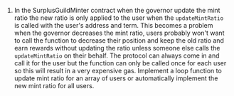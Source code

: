 1.   In the SurplusGuildMinter contract when the governor update the mint ratio the new ratio is only applied to the user when the ``` updateMintRatio ``` is called with the user's address and term. This becomes a problem when the governor decreases the mint ratio, users probably won't want to call the function to decrease their position and keep the old ratio and earn rewards without updating the ratio unless someone else calls the ``` updateMintRatio ``` on their behalf. 
The protocol can always come in and call it for the user but the function can only be called once for each user so this will result in a very expensive gas. 
Implement a loop function to update mint ratio for an array of users or automatically implement the new mint ratio for all users.
